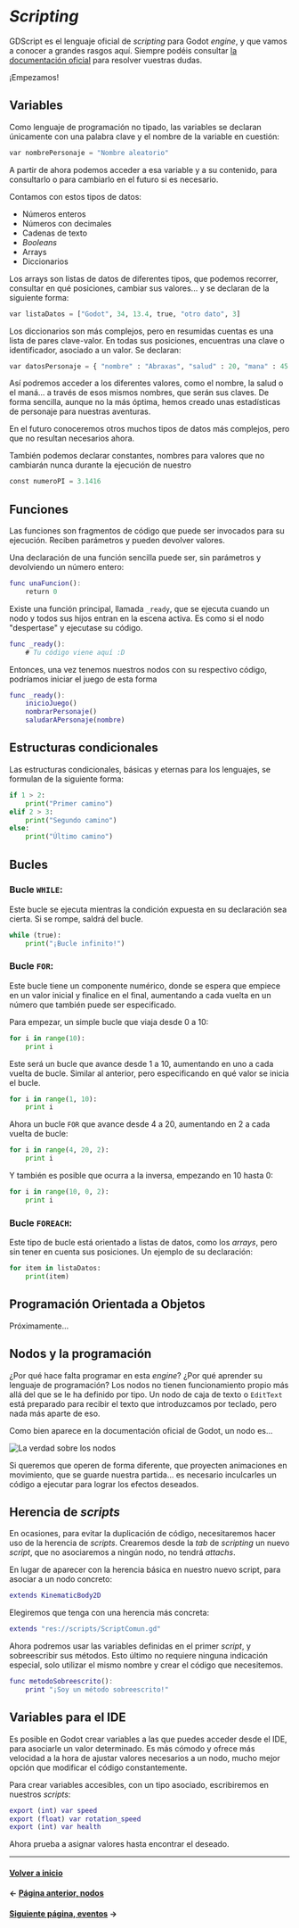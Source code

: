 # _Scripting_

GDScript es el lenguaje oficial de _scripting_ para Godot _engine_, y que vamos a conocer a grandes rasgos aquí. Siempre podéis consultar [la documentación oficial](http://docs.godotengine.org/en/stable/learning/scripting/gdscript/gdscript_basics.html) para resolver vuestras dudas.

¡Empezamos!

## Variables

Como lenguaje de programación no tipado, las variables se declaran únicamente con una palabra clave y el nombre de la variable en cuestión:

```py
var nombrePersonaje = "Nombre aleatorio"
```

A partir de ahora podemos acceder a esa variable y a su contenido, para consultarlo o para cambiarlo en el futuro si es necesario.

Contamos con estos tipos de datos:

* Números enteros
* Números con decimales
* Cadenas de texto
* _Booleans_
* Arrays
* Diccionarios

Los arrays son listas de datos de diferentes tipos, que podemos recorrer, consultar en qué posiciones, cambiar sus valores... y se declaran de la siguiente forma:

```py
var listaDatos = ["Godot", 34, 13.4, true, "otro dato", 3]
``` 

Los diccionarios son más complejos, pero en resumidas cuentas es una lista de pares clave-valor. En todas sus posiciones, encuentras una clave o identificador, asociado a un valor. Se declaran:

```py
var datosPersonaje = { "nombre" : "Abraxas", "salud" : 20, "mana" : 45 }
```

Así podremos acceder a los diferentes valores, como el nombre, la salud o el maná... a través de esos mismos nombres, que serán sus claves. De forma sencilla, aunque no la más óptima, hemos creado unas estadísticas de personaje para nuestras aventuras.

En el futuro conoceremos otros muchos tipos de datos más complejos, pero que no resultan necesarios ahora.

También podemos declarar constantes, nombres para valores que no cambiarán nunca durante la ejecución de nuestro 

```py
const numeroPI = 3.1416
```

## Funciones

Las funciones son fragmentos de código que puede ser invocados para su ejecución. Reciben parámetros y pueden devolver valores.

Una declaración de una función sencilla puede ser, sin parámetros y devolviendo un número entero:

```gd
func unaFuncion():
	return 0
```

Existe una función principal, llamada `_ready`, que se ejecuta cuando un nodo y todos sus hijos entran en la escena activa. Es como si el nodo "despertase" y ejecutase su código.

```gd
func _ready():
	# Tu código viene aquí :D
```

Entonces, una vez tenemos nuestros nodos con su respectivo código, podríamos iniciar el juego de esta forma

```gd
func _ready():
	inicioJuego()
	nombrarPersonaje()
	saludarAPersonaje(nombre)
```

## Estructuras condicionales

Las estructuras condicionales, básicas y eternas para los lenguajes, se formulan de la siguiente forma:

```py
if 1 > 2:
	print("Primer camino")
elif 2 > 3:
	print("Segundo camino")
else:
	print("Último camino")
```

## Bucles

### Bucle `WHILE`:

Este bucle se ejecuta mientras la condición expuesta en su declaración sea cierta. Si se rompe, saldrá del bucle.

```py
while (true):
	print("¡Bucle infinito!")
```

### Bucle `FOR`:

Este bucle tiene un componente numérico, donde se espera que empiece en un valor inicial y finalice en el final, aumentando a cada vuelta en un número que también puede ser especificado.

Para empezar, un simple bucle que viaja desde 0 a 10:

```py
for i in range(10):
	print i
```

Este será un bucle que avance desde 1 a 10, aumentando en uno a cada vuelta de bucle. Similar al anterior, pero especificando en qué valor se inicia el bucle.

```py
for i in range(1, 10):
	print i
```

Ahora un bucle `FOR` que avance desde 4 a 20, aumentando en 2 a cada vuelta de bucle:

```py
for i in range(4, 20, 2):
	print i
```

Y también es posible que ocurra a la inversa, empezando en 10 hasta 0:

```py
for i in range(10, 0, 2):
	print i
```

### Bucle `FOREACH`:

Este tipo de bucle está orientado a listas de datos, como los _arrays_, pero sin tener en cuenta sus posiciones. Un ejemplo de su declaración:

```py
for item in listaDatos:
	print(item)
```

## Programación Orientada a Objetos

Próximamente...

## Nodos y la programación

¿Por qué hace falta programar en esta _engine_? ¿Por qué aprender su lenguaje de programación? Los nodos no tienen funcionamiento propio más allá del que se le ha definido por tipo. Un nodo de caja de texto o `EditText` está preparado para recibir el texto que introduzcamos por teclado, pero nada más aparte de eso.

Como bien aparece en la documentación oficial de Godot, un nodo es...

![La verdad sobre los nodos](http://docs.godotengine.org/en/stable/_images/brainslug.jpg)

Si queremos que operen de forma diferente, que proyecten animaciones en movimiento, que se guarde nuestra partida... es necesario inculcarles un código a ejecutar para lograr los efectos deseados.

## Herencia de _scripts_

En ocasiones, para evitar la duplicación de código, necesitaremos hacer uso de la herencia de _scripts_. Crearemos desde la _tab_ de _scripting_ un nuevo _script_, que no asociaremos a ningún nodo, no tendrá _attachs_.

En lugar de aparecer con la herencia básica en nuestro nuevo script, para asociar a un nodo concreto:

```gd
extends KinematicBody2D
```

Elegiremos que tenga con una herencia más concreta:

```gd
extends "res://scripts/ScriptComun.gd"
```

Ahora podremos usar las variables definidas en el primer _script_, y sobreescribir sus métodos. Esto último no requiere ninguna indicación especial, solo utilizar el mismo nombre y crear el código que necesitemos.

```gd
func metodoSobreescrito():
	print "¡Soy un método sobreescrito!"
```

## Variables para el IDE

Es posible en Godot crear variables a las que puedes acceder desde el IDE, para asociarle un valor determinado. Es más cómodo y ofrece más velocidad a la hora de ajustar valores necesarios a un nodo, mucho mejor opción que modificar el código constantemente.

Para crear variables accesibles, con un tipo asociado, escribiremos en nuestros _scripts_:

```gd
export (int) var speed
export (float) var rotation_speed
export (int) var health
```

Ahora prueba a asignar valores hasta encontrar el deseado.

---
#### [Volver a inicio](../README.md)
#### ← [Página anterior, nodos](nodos.md)
#### [Siguiente página, eventos](eventos.md) →